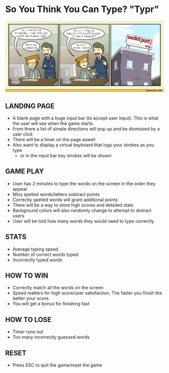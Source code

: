 # So You Think You Can Type? "Typr"
![typing joke](./readme-assets/typing-joke.png)

## LANDING PAGE
* A blank page with a huge input bar (to accept user input). This is what the user will see when the game starts.
* From there a list of simple directions will pop up and be dismissed by a user click
* There will be a timer on the page aswell
* Also want to display a virtual keyboard that logs your strokes as you type
   * or in the input bar key strokes will be shown 

## GAME PLAY
* User has 2 minutes to type the words on the screen in the order they appear
* Miss spelled words/letters subtract points
* Correctly spelled words will grant additional points
* There will be a way to store high scores and detailed stats
* Background colors will also randomly change to attempt to distract users
* User will be told how many words they would need to type correctly

## STATS
* Average typing speed
* Number of correct words typed
* Incorrectly typed words

## HOW TO WIN
* Correctly match all the words on the screen
* Speed matters for high score/user satisfaction. The faster you finish the better your score.
* You will get a bonus for finishing fast

## HOW TO LOSE
* Timer runs out
* Too many incorrectly guessed words

## RESET
* Press ESC to quit the game/reset the game
